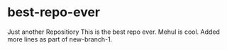 # best-repo-ever
Just another Repositiory
This is the best repo ever. Mehul is cool.
Added more lines as part of new-branch-1.